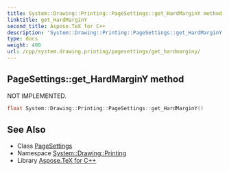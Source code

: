 ```yaml
---
title: System::Drawing::Printing::PageSettings::get_HardMarginY method
linktitle: get_HardMarginY
second_title: Aspose.TeX for C++
description: 'System::Drawing::Printing::PageSettings::get_HardMarginY method. NOT IMPLEMENTED in C++.'
type: docs
weight: 400
url: /cpp/system.drawing.printing/pagesettings/get_hardmarginy/
---
```

## PageSettings::get_HardMarginY method


NOT IMPLEMENTED.

```cpp
float System::Drawing::Printing::PageSettings::get_HardMarginY()
```


## See Also

* Class [PageSettings](../)
* Namespace [System::Drawing::Printing](../../)
* Library [Aspose.TeX for C++](../../../)
